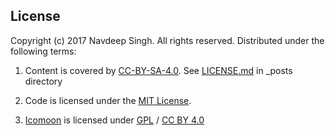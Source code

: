 ## License

Copyright (c) 2017 Navdeep Singh. All rights reserved. Distributed under the following terms:

1. Content is covered by [CC-BY-SA-4.0](https://creativecommons.org/licenses/by-sa/4.0/). See [LICENSE.md](_posts/LICENSE.md) in _posts directory

2. Code is licensed under the [MIT License](https://opensource.org/licenses/MIT).

3. [Icomoon](https://icomoon.io) is licensed under [GPL](http://www.gnu.org/licenses/gpl.html) / [CC BY 4.0](https://creativecommons.org/licenses/by/4.0/)
